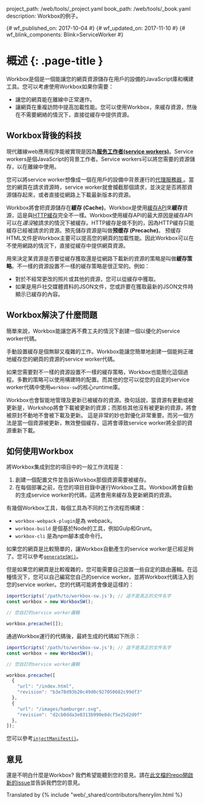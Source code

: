 project_path: /web/tools/_project.yaml book_path: /web/tools/_book.yaml description: Workbox的例子。

{# wf_published_on: 2017-10-04 #}
{# wf_updated_on: 2017-11-10 #}
{# wf_blink_components: Blink>ServiceWorker #}

# 概述 {: .page-title }

Workbox是個是一個能讓您的網頁資源儲存在用戶的設備的JavaScript庫和構建工具。您可以考慮使用Workbox如果你需要：

- 讓您的網頁能在離線中正常運作。
- 讓網頁在重複訪問中提高加載性能。您可以使用Workbox，來緩存資源，然後在不需要網絡的情況下，直接從緩存中提供資源。

## Workbox背後的科技

現代離線web應用程序能被實現是因為[**服务工作者(service workers)**](https://developers.google.com/web/fundamentals/getting-started/primers/service-workers)。Service workers是個JavaScript的背景工作者。Service workers可以將您需要的資源儲存，以在離線中使用。

您可以將service worker想像成一個在用戶的設備中背景運行的[代理服務器 ](https://en.wikipedia.org/wiki/Proxy_server)。當您的網頁在請求資源時，service worker就會攔截那個請求，並決定是否將那資源儲存起來，或者直接從網路上下載最新版本的資源。

Workbox將會把資源儲存在**緩存 (Cache)**。Workbox是使用[緩存API](https://developer.mozilla.org/en-US/docs/Web/API/Cache)來**緩存**資源，這是與[HTTP緩存](https://developers.google.com/web/fundamentals/performance/optimizing-content-efficiency/http-caching)完全不一樣。Workbox使用緩存API的最大原因是緩存API可以在*還沒*被請求的情況下被緩存。HTTP緩存是做不到的，因為HTTP緩存只能緩存已經被請求的資源。預先儲存資源是叫做**预缓存 (Precache)**。 预缓存 HTML文件是Workbox主要可以提高您的網頁的加載性能。因此Workbox可以在不使用網路的情況下，直接從緩存中提供網頁資源。

用來決定某資源是否要從緩存獲取還是從網路下載新的資源的策略是叫做**緩存策略**。不一樣的資源設置不一樣的緩存策略是很正常的。例如：

- 對於不經常更改的照片或其他的資源，您可以從緩存中獲取。
- 如果是用戶社交媒體資料的JSON文件，您或許要在獲取最新的JSON文件時顯示已緩存的內容。

## Workbox解決了什麼問題

簡單來說，Workbox能讓您再不費工夫的情況下創建一個以優化的service worker代碼。

手動設置緩存是個無聊又複雜的工作。Workbox能讓您簡單地創建一個能夠正確地緩存您的網頁的資源的service worker代碼。

如果您需要對不一樣的資源設置不一樣的緩存策略，Workbox也能簡化這個過程。多數的策略可以使用構建時的配置。而其他的您可以從您的自定的service worker代碼中使用`workbox-sw`的核心runtime庫。

Workbox也會智能地管理及更新已被緩存的資源。換句話說，當資源有更動或被更新是，Workshop將會下載被更新的資源；而那些其他沒有被更新的資源，將會被原封不動地不會被下載及更新。 這是非常的妙也對優化非常重要。而另一個方法是當一個資源被更新，無效整個緩存，這將會導致service worker將全部的資源重新下載。

## 如何使用Workbox

將Workbox集成到您的項目中的一般工作流程是：

1. 創建一個配置文件並告訴Workbox那個資源需要被緩存。
2. 在每個部署之前，在您的項目目錄中運行Workbox工具。Workbox將會自動的生成service worker的代碼，這將會用來緩存及更新網頁的資源。

有幾個Workbox工具，每個工具為不同的工作流程而構建：

- `workbox-webpack-plugin`是為 webpack。
- `workbox-build` 是個基於Node的工具，例如Gulp和Grunt。
- `workbox-cli` 是為npm腳本或命令行。

如果您的網頁是比較簡單的，讓Workbox自動產生的service worker是已經足夠了。您可以參考[`generateSW()`](reference-docs/latest/module-workbox-build.html#.generateSW)。

但是如果您的網頁是比較複雜的，您可能需要自己設置一些自定的路由邏輯。在這種情況下，您可以自己編寫您自己的service worker，並將Workbox代碼注入到您的service worker。您的代碼可能將會像是這樣的：

```javascript
importScripts('/path/to/workbox-sw.js'); // 這不是真正的文件名字
const workbox = new WorkboxSW();

// 您自訂的service worker邏輯

workbox.precache([]);
```

通過Workbox運行的代碼後，最終生成的代碼如下所示：

```javascript
importScripts('/path/to/workbox-sw.js'); // 這不是真正的文件名字
const workbox = new WorkboxSW();

// 您自訂的service worker邏輯

workbox.precache([
  {
    "url": "/index.html",
    "revision": "b3e78d93b20c49d0c927050682c99df3"
  },
  {
    "url": "/images/hamburger.svg",
    "revision": "d2cb0dda3e8313b990e8dcf5e25d2d0f"
  },
]);
```

您可以參考[`injectManifest()`](reference-docs/latest/module-workbox-build.html#.injectManifest)。

## 意見

還是不明白什麼是Workbox? 我們希望能聽到您的意見。請在[此文檔的repo開啟新的issue](https://github.com/GoogleChrome/workbox-microsite/issues/new?title=%5BOverview%5D)並告訴我們您的意見。

Translated by {% include "web/_shared/contributors/henrylim.html %}
